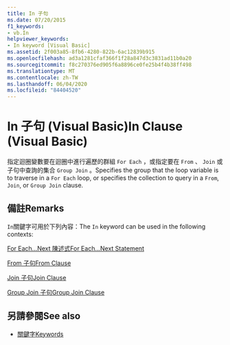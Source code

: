 ```yaml
---
title: In 子句
ms.date: 07/20/2015
f1_keywords:
- vb.In
helpviewer_keywords:
- In keyword [Visual Basic]
ms.assetid: 2f003a85-8fb6-4280-822b-6ac12839b915
ms.openlocfilehash: ad3a1281cfaf366f1f28a847d3c3831ad11b0a20
ms.sourcegitcommit: f8c270376ed905f6a8896ce0fe25b4f4b38ff498
ms.translationtype: MT
ms.contentlocale: zh-TW
ms.lasthandoff: 06/04/2020
ms.locfileid: "84404520"
---
```

# <a name="in-clause-visual-basic"></a><span data-ttu-id="cc612-102">In 子句 (Visual Basic)</span><span class="sxs-lookup"><span data-stu-id="cc612-102">In Clause (Visual Basic)</span></span>
<span data-ttu-id="cc612-103">指定迴圈變數要在迴圈中進行遍歷的群組 `For Each` ，或指定要在 `From` 、 `Join` 或子句中查詢的集合 `Group Join` 。</span><span class="sxs-lookup"><span data-stu-id="cc612-103">Specifies the group that the loop variable is to traverse in a `For Each` loop, or specifies the collection to query in a `From`, `Join`, or `Group Join` clause.</span></span>  
  
## <a name="remarks"></a><span data-ttu-id="cc612-104">備註</span><span class="sxs-lookup"><span data-stu-id="cc612-104">Remarks</span></span>  
 <span data-ttu-id="cc612-105">`In`關鍵字可用於下列內容：</span><span class="sxs-lookup"><span data-stu-id="cc612-105">The `In` keyword can be used in the following contexts:</span></span>  
  
 [<span data-ttu-id="cc612-106">For Each...Next 陳述式</span><span class="sxs-lookup"><span data-stu-id="cc612-106">For Each...Next Statement</span></span>](for-each-next-statement.md)  
  
 [<span data-ttu-id="cc612-107">From 子句</span><span class="sxs-lookup"><span data-stu-id="cc612-107">From Clause</span></span>](../queries/from-clause.md)  
  
 [<span data-ttu-id="cc612-108">Join 子句</span><span class="sxs-lookup"><span data-stu-id="cc612-108">Join Clause</span></span>](../queries/join-clause.md)  
  
 [<span data-ttu-id="cc612-109">Group Join 子句</span><span class="sxs-lookup"><span data-stu-id="cc612-109">Group Join Clause</span></span>](../queries/group-join-clause.md)  
  
## <a name="see-also"></a><span data-ttu-id="cc612-110">另請參閱</span><span class="sxs-lookup"><span data-stu-id="cc612-110">See also</span></span>

- [<span data-ttu-id="cc612-111">關鍵字</span><span class="sxs-lookup"><span data-stu-id="cc612-111">Keywords</span></span>](../keywords/index.md)
